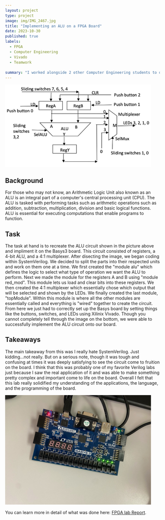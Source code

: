 ```yaml
---
layout: project
type: project
image: img/IMG_2467.jpg
title: "Implementing an ALU on a FPGA Board"
date: 2023-10-30
published: true
labels:
  - FPGA
  - Computer Engineering
  - Vivado
  - Teamwork

summary: "I worked alongside 2 other Computer Engineering students to design, implement, and test an Arithmetic Logic Unit (ALU) circuit on a Digilent Basys3 FPGA Development Board using Vivado and System Verilog"
---
```



<img src="../img/ALUcircuit.png" width = "475px">

## Background

For those who may not know, an Arithmetic Logic Unit also known as an ALU is an integral part of a computer's central processing unit (CPU). The ALU is tasked with performing tasks such as arithmetic operations such as addition, subtraction, multiplication, division and basic logical functions. ALU is essential for executing computations that enable programs to function.


## Task

The task at hand is to recreate the ALU circuit shown in the picture above and impliment it on the Basys3 board. This circuit consisted of registers, a 4-bit ALU, and a 4:1 multiplexer. After disecting the image, we began coding within SystemVerilog. We decided to split the parts into their respected units and work on them one at a time. We first created the "module alu" which defines the logic to select what type of operation we want the ALU to perform. Next we made the module for the registers A and B using "module red_mod". This module lets us load and clear bits into these registers. We then created the 4:1 multiplexer which essentially chose which output that will be selected and shown by the LEDs. We finally created the last module, "topModule". Within this module is where all the other modules are essentially called and everything is "wired" together to create the circuit. From here we just had to correctly set up the Basys board by setting things like the buttons, switches, and LEDs using Xilinix Vivado. Though you cannot completely tell through the image on the bottom, we were able to successfully implement the ALU circuit onto our board.

## Takeaways

The main takeaway from this was I really hate SystemVerilog. Just kidding...not really. But on a serious note, though it was tough and confusing at times it was deeply satisfying to see the circuit come to fruition on the board. I think that this was probably one of my favorite Verilog labs just because I saw the real application of it and was able to make something pretty complex and important come to life on the board. Overall I felt that this lab really solidified my understanding of the applications, the language, and the programming of the board.

<img src="../img/image4.jpeg" width = "475px">


You can learn more in detail of what was done here: [FPGA lab Report](https://drive.google.com/file/d/1d9tWdNzbXhQwsfkr4FTGhvMkdNt74Khm/view?usp=sharing).
